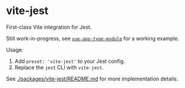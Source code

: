# vite-jest

First-class Vite integration for Jest.

Still work-in-progress, see [`vue-app-type-module`](./examples/vue-app-type-module/) for a working example.

Usage:

1. Add `preset: 'vite-jest'` to your Jest config.
2. Replace the `jest` CLI with `vite-jest`.

See [./packages/vite-jest/README.md](./packages/vite-jest/README.md) for more implementation details.
